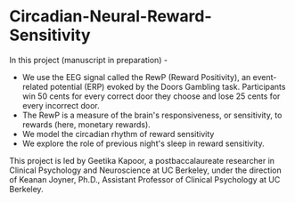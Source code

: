 # Circadian-Neural-Reward-Sensitivity
In this project (manuscript in preparation) - 
- We use the EEG signal called the RewP (Reward Positivity), an event-related potential (ERP) evoked by the Doors Gambling task. Participants win 50 cents for every correct door they choose and lose 25 cents for every incorrect door.
- The RewP is a measure of the brain's responsiveness, or sensitivity, to rewards (here, monetary rewards).
- We model the circadian rhythm of reward sensitivity
- We explore the role of previous night's sleep in reward sensitivity.

This project is led by Geetika Kapoor, a postbaccalaureate researcher in Clinical Psychology and Neuroscience at UC Berkeley, under the direction of Keanan Joyner, Ph.D., Assistant Professor of Clinical Psychology at UC Berkeley.

